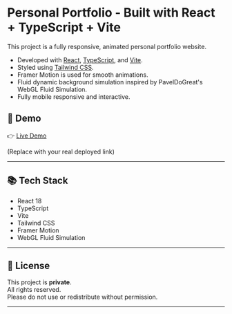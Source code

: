 # Personal Portfolio - Built with React + TypeScript + Vite

This project is a fully responsive, animated personal portfolio website.

- Developed with [React](https://react.dev/), [TypeScript](https://www.typescriptlang.org/), and [Vite](https://vitejs.dev/).
- Styled using [Tailwind CSS](https://tailwindcss.com/).
- Framer Motion is used for smooth animations.
- Fluid dynamic background simulation inspired by PavelDoGreat's WebGL Fluid Simulation.
- Fully mobile responsive and interactive.

## 🚀 Demo

👉 [Live Demo](https://ruchikam.netlify.app/)

(Replace with your real deployed link)

---

## 📚 Tech Stack

- React 18
- TypeScript
- Vite
- Tailwind CSS
- Framer Motion
- WebGL Fluid Simulation

---

## 📄 License

This project is **private**.  
All rights reserved.  
Please do not use or redistribute without permission.

---

